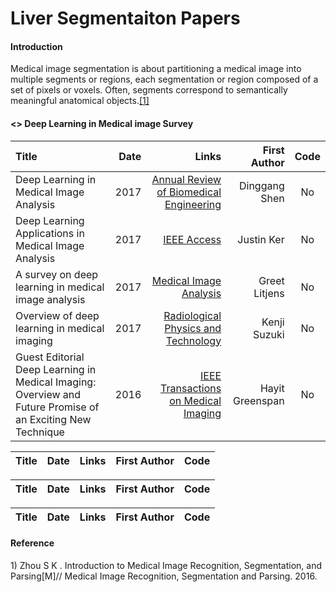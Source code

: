 # Liver Segmentaiton Papers 

 

#### Introduction
Medical image segmentation is about partitioning a medical image into multiple segments or regions, each segmentation or region composed of a set of pixels or voxels. Often, segments correspond to semantically meaningful anatomical objects.<a href="#id_1">[1]</a>

#### <> Deep Learning in Medical image Survey
Title | Date | Links |First Author| Code|
:---- |-----:|------:|-----------:|:-----:
Deep Learning in Medical Image Analysis | 2017 | [Annual Review of Biomedical Engineering](https://www.annualreviews.org/doi/10.1146/annurev-bioeng-071516-044442) | Dinggang Shen | No |  
Deep Learning Applications in Medical Image Analysis | 2017 | [IEEE Access](https://ieeexplore.ieee.org/document/8241753) | Justin Ker | No|  
A survey on deep learning in medical image analysis | 2017 | [Medical Image Analysis](https://www.sciencedirect.com/science/article/pii/S1361841517301135) | Greet Litjens | No |  
Overview of deep learning in medical imaging | 2017 | [Radiological Physics and Technology](https://link.springer.com/article/10.1007/s12194-017-0406-5)| Kenji Suzuki | No |  
Guest Editorial Deep Learning in Medical Imaging: Overview and Future Promise of an Exciting New Technique | 2016 | [ IEEE Transactions on Medical Imaging](https://ieeexplore.ieee.org/document/7463094) | Hayit Greenspan | No |  



Title | Date | Links |First Author| Code|
:---- |-----:|------:|-----------:|:-----:

Title | Date | Links |First Author| Code|
:---- |-----:|------:|-----------:|:-----:

Title | Date | Links |First Author| Code|
:---- |-----:|------:|-----------:|:-----:

#### Reference
<span id ="id_1"> 1) Zhou S K . Introduction to Medical Image Recognition, Segmentation, and Parsing[M]// Medical Image Recognition, Segmentation and Parsing. 2016.

